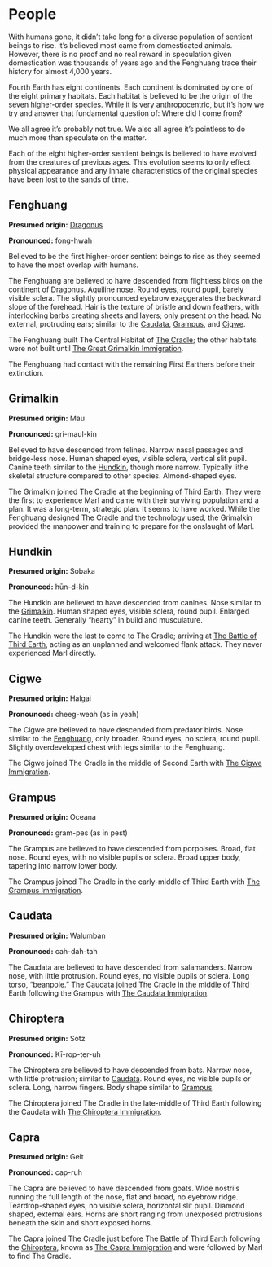 # People

With humans gone, it didn’t take long for a diverse population of sentient beings to rise. It’s believed most came from domesticated animals. However, there is no proof and no real reward in speculation given domestication was thousands of years ago and the Fenghuang trace their history for almost 4,000 years.

Fourth Earth has eight continents. Each continent is dominated by one of the eight primary habitats. Each habitat is believed to be the origin of the seven higher-order species. While it is very anthropocentric, but it’s how we try and answer that fundamental question of: Where did I come from?

We all agree it’s probably not true. We also all agree it’s pointless to do much more than speculate on the matter.

Each of the eight higher-order sentient beings is believed to have evolved from the creatures of previous ages. This evolution seems to only effect physical appearance and any innate characteristics of the original species have been lost to the sands of time.

## Fenghuang

**Presumed origin:** [Dragonus](/places/dragonus/)

**Pronounced:** fong-hwah

Believed to be the first higher-order sentient beings to rise as they seemed to have the most overlap with humans.

The Fenghuang are believed to have descended from flightless birds on the continent of Dragonus. Aquiline nose. Round eyes, round pupil, barely visible sclera. The slightly pronounced eyebrow exaggerates the backward slope of the forehead. Hair is the texture of bristle and down feathers, with interlocking barbs creating sheets and layers; only present on the head. No external, protruding ears; similar to the [Caudata](#caudata), [Grampus](#grampus), and [Cigwe](#cigwe).

The Fenghuang built The Central Habitat of [The Cradle](/places/#the-cradle); the other habitats were not built until [The Great Grimalkin Immigration](/#the-great-grimalkin-immigration).

The Fenghuang had contact with the remaining First Earthers before their extinction.

## Grimalkin

**Presumed origin:** Mau

**Pronounced:** gri-maul-kin

Believed to have descended from felines. Narrow nasal passages and bridge-less nose. Human shaped eyes, visible sclera, vertical slit pupil. Canine teeth similar to the [Hundkin](#hundkin), though more narrow. Typically lithe skeletal structure compared to other species. Almond-shaped eyes.

The Grimalkin joined The Cradle at the beginning of Third Earth. They were the first to experience Marl and came with their surviving population and a plan. It was a long-term, strategic plan. It seems to have worked. While the Fenghuang designed The Cradle and the technology used, the Grimalkin provided the manpower and training to prepare for the onslaught of Marl.

## Hundkin

**Presumed origin:** Sobaka

**Pronounced:** hūn-d-kin

The Hundkin are believed to have descended from canines. Nose similar to the [Grimalkin](#grimalkin). Human shaped eyes, visible sclera, round pupil. Enlarged canine teeth. Generally “hearty” in build and musculature.

The Hundkin were the last to come to The Cradle; arriving at [The Battle of Third Earth](/#the-battle-of-third-earth), acting as an unplanned and welcomed flank attack. They never experienced Marl directly.

## Cigwe

**Presumed origin:** Halgai

**Pronounced:** cheeg-weah (as in yeah)

The Cigwe are believed to have descended from predator birds. Nose similar to the [Fenghuang](#fenghuang), only broader. Round eyes, no sclera, round pupil. Slightly overdeveloped chest with legs similar to the Fenghuang.

The Cigwe joined The Cradle in the middle of Second Earth with [The Cigwe Immigration](/#the-cigwe-immigration).

## Grampus

**Presumed origin:** Oceana

**Pronounced:** gram-pes (as in pest)

The Grampus are believed to have descended from porpoises. Broad, flat nose. Round eyes, with no visible pupils or sclera. Broad upper body, tapering into narrow lower body.

The Grampus joined The Cradle in the early-middle of Third Earth with [The Grampus Immigration](/#the-grampus-immigration).

## Caudata

**Presumed origin:** Walumban

**Pronounced:** cah-dah-tah 

The Caudata are believed to have descended from salamanders. Narrow nose, with little protrusion. Round eyes, no visible pupils or sclera. Long torso, “beanpole.”
The Caudata joined The Cradle in the middle of Third Earth following the Grampus with [The Caudata Immigration](/#the-caudata-immigration).

## Chiroptera

**Presumed origin:** Sotz

**Pronounced:** Kī-rop-ter-uh

The Chiroptera are believed to have descended from bats. Narrow nose, with little protrusion; similar to [Caudata](#caudata). Round eyes, no visible pupils or sclera. Long, narrow fingers. Body shape similar to [Grampus](#grampus).

The Chiroptera joined The Cradle in the late-middle of Third Earth following the Caudata with [The Chiroptera Immigration](/#the-chiroptera-immigration).

## Capra

**Presumed origin:** Geit

**Pronounced:** cap-ruh 

The Capra are believed to have descended from goats. Wide nostrils running the full length of the nose, flat and broad, no eyebrow ridge. Teardrop-shaped eyes, no visible sclera, horizontal slit pupil. Diamond shaped, external ears. Horns are short ranging from unexposed protrusions beneath the skin and short exposed horns.

The Capra joined The Cradle just before The Battle of Third Earth following the [Chiroptera](#chiroptera), known as [The Capra Immigration](/#the-capra-immigration) and were followed by Marl to find The Cradle.
